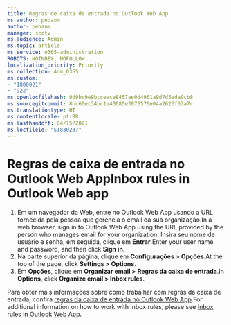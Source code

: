```yaml
---
title: Regras de caixa de entrada no Outlook Web App
ms.author: pebaum
author: pebaum
manager: scotv
ms.audience: Admin
ms.topic: article
ms.service: o365-administration
ROBOTS: NOINDEX, NOFOLLOW
localization_priority: Priority
ms.collection: Adm_O365
ms.custom:
- "1800021"
- "922"
ms.openlocfilehash: 9d9bc9e9bcceace8457ae0d4961a9d7d5eda0cb8
ms.sourcegitcommit: 8bc60ec34bc1e40685e3976576e04a2623f63a7c
ms.translationtype: HT
ms.contentlocale: pt-BR
ms.lasthandoff: 04/15/2021
ms.locfileid: "51830237"
---
```

# <a name="inbox-rules-in-outlook-web-app"></a><span data-ttu-id="5885f-102">Regras de caixa de entrada no Outlook Web App</span><span class="sxs-lookup"><span data-stu-id="5885f-102">Inbox rules in Outlook Web app</span></span>

1. <span data-ttu-id="5885f-103">Em um navegador da Web, entre no Outlook Web App usando a URL fornecida pela pessoa que gerencia o email da sua organização.</span><span class="sxs-lookup"><span data-stu-id="5885f-103">In a web browser, sign in to Outlook Web App using the URL provided by the person who manages email for your organization.</span></span> <span data-ttu-id="5885f-104">Insira seu nome de usuário e senha, em seguida, clique em **Entrar**.</span><span class="sxs-lookup"><span data-stu-id="5885f-104">Enter your user name and password, and then click **Sign in**.</span></span>
2. <span data-ttu-id="5885f-105">Na parte superior da página, clique em **Configurações > Opções**.</span><span class="sxs-lookup"><span data-stu-id="5885f-105">At the top of the page, click **Settings > Options**.</span></span>
3. <span data-ttu-id="5885f-106">Em **Opções**, clique em **Organizar email > Regras da caixa de entrada**.</span><span class="sxs-lookup"><span data-stu-id="5885f-106">In **Options**, click **Organize email > Inbox rules**.</span></span>

<span data-ttu-id="5885f-107">Para obter mais informações sobre como trabalhar com regras da caixa de entrada, confira [regras da caixa de entrada no Outlook Web App](https://support.office.com/article/inbox-rules-in-outlook-web-app-edea3d17-00c9-434b-b9b7-26ee8d9f5622).</span><span class="sxs-lookup"><span data-stu-id="5885f-107">For additional information on how to work with inbox rules, please see [Inbox rules in Outlook Web App](https://support.office.com/article/inbox-rules-in-outlook-web-app-edea3d17-00c9-434b-b9b7-26ee8d9f5622).</span></span>
